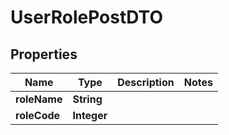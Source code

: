 

# UserRolePostDTO


## Properties

| Name | Type | Description | Notes |
|------------ | ------------- | ------------- | -------------|
|**roleName** | **String** |  |  |
|**roleCode** | **Integer** |  |  |



